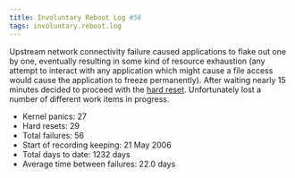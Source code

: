 ```yaml
---
title: Involuntary Reboot Log #56
tags: involuntary.reboot.log
---
```


Upstream network connectivity failure caused applications to flake out one by one, eventually resulting in some kind of resource exhaustion (any attempt to interact with any application which might cause a file access would cause the application to freeze permanently). After waiting nearly 15 minutes decided to proceed with the [hard reset](/wiki/hard_reset). Unfortunately lost a number of different work items in progress.

-   Kernel panics: 27
-   Hard resets: 29
-   Total failures: 56
-   Start of recording keeping: 21 May 2006
-   Total days to date: 1232 days
-   Average time between failures: 22.0 days

